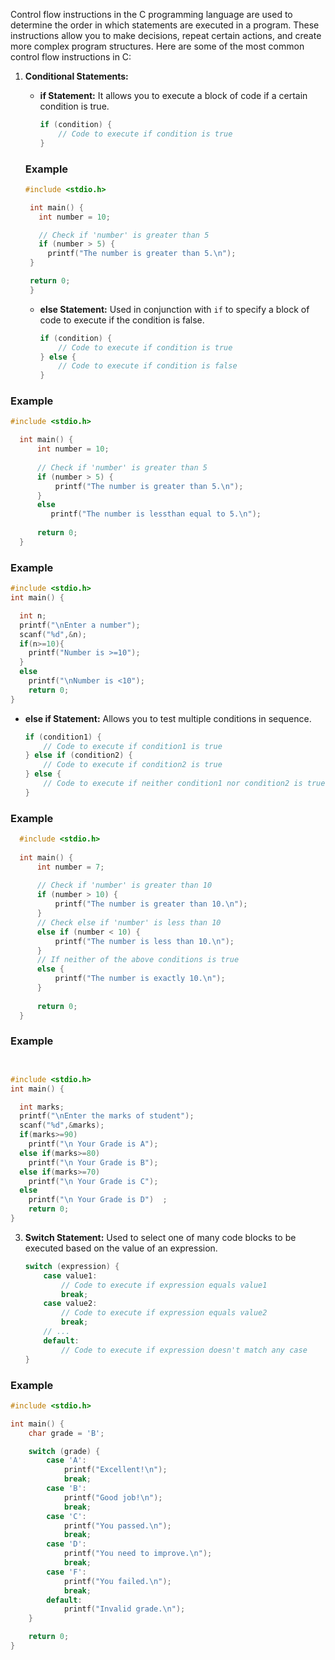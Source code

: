 Control flow instructions in the C programming language are used to determine the order in which statements are executed in a program. These instructions allow you to make decisions, repeat certain actions, and create more complex program structures. Here are some of the most common control flow instructions in C:

1. **Conditional Statements:**
   - **if Statement:** It allows you to execute a block of code if a certain condition is true.
     ```c
     if (condition) {
         // Code to execute if condition is true
     }
     ```
   ### Example
   ```c
   #include <stdio.h>

    int main() {
      int number = 10;

      // Check if 'number' is greater than 5
      if (number > 5) {
        printf("The number is greater than 5.\n");
    }

    return 0;
    }

   ```

   - **else Statement:** Used in conjunction with `if` to specify a block of code to execute if the condition is false.
     ```c
     if (condition) {
         // Code to execute if condition is true
     } else {
         // Code to execute if condition is false
     }
     ```
### Example
  ```c
  #include <stdio.h>

    int main() {
        int number = 10;
    
        // Check if 'number' is greater than 5
        if (number > 5) {
            printf("The number is greater than 5.\n");
        }
        else
           printf("The number is lessthan equal to 5.\n");
    
        return 0;
    }

  ```
### Example
```c
#include <stdio.h>
int main() {

  int n;
  printf("\nEnter a number");
  scanf("%d",&n);
  if(n>=10){
    printf("Number is >=10");
  }
  else
    printf("\nNumber is <10");
    return 0;
}

```
   - **else if Statement:** Allows you to test multiple conditions in sequence.
     ```c
     if (condition1) {
         // Code to execute if condition1 is true
     } else if (condition2) {
         // Code to execute if condition2 is true
     } else {
         // Code to execute if neither condition1 nor condition2 is true
     }
     ```
  ### Example
  ```c
    #include <stdio.h>
    
    int main() {
        int number = 7;
    
        // Check if 'number' is greater than 10
        if (number > 10) {
            printf("The number is greater than 10.\n");
        }
        // Check else if 'number' is less than 10
        else if (number < 10) {
            printf("The number is less than 10.\n");
        }
        // If neither of the above conditions is true
        else {
            printf("The number is exactly 10.\n");
        }
    
        return 0;
    }

  ```
### Example
```c


#include <stdio.h>
int main() {

  int marks;
  printf("\nEnter the marks of student");
  scanf("%d",&marks);
  if(marks>=90)
    printf("\n Your Grade is A");
  else if(marks>=80)  
    printf("\n Your Grade is B");
  else if(marks>=70)  
    printf("\n Your Grade is C");
  else
    printf("\n Your Grade is D")  ;
    return 0;
}
```
3. **Switch Statement:** Used to select one of many code blocks to be executed based on the value of an expression.
   ```c
   switch (expression) {
       case value1:
           // Code to execute if expression equals value1
           break;
       case value2:
           // Code to execute if expression equals value2
           break;
       // ...
       default:
           // Code to execute if expression doesn't match any case
   }
   ```

### Example
```c
#include <stdio.h>

int main() {
    char grade = 'B';

    switch (grade) {
        case 'A':
            printf("Excellent!\n");
            break;
        case 'B':
            printf("Good job!\n");
            break;
        case 'C':
            printf("You passed.\n");
            break;
        case 'D':
            printf("You need to improve.\n");
            break;
        case 'F':
            printf("You failed.\n");
            break;
        default:
            printf("Invalid grade.\n");
    }

    return 0;
}

```
